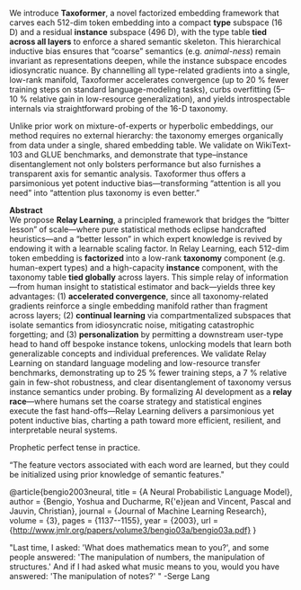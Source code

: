 We introduce **Taxoformer**, a novel factorized embedding framework that carves each 512-dim token embedding into a compact **type** subspace (16 D) and a residual **instance** subspace (496 D), with the type table **tied across all layers** to enforce a shared semantic skeleton. This hierarchical inductive bias ensures that “coarse” semantics (e.g. *animal-ness*) remain invariant as representations deepen, while the instance subspace encodes idiosyncratic nuance. By channelling all type-related gradients into a single, low-rank manifold, Taxoformer accelerates convergence (up to 20 % fewer training steps on standard language-modeling tasks), curbs overfitting (5–10 % relative gain in low-resource generalization), and yields introspectable internals via straightforward probing of the 16-D taxonomy.  

Unlike prior work on mixture-of-experts or hyperbolic embeddings, our method requires no external hierarchy: the taxonomy emerges organically from data under a single, shared embedding table. We validate on WikiText-103 and GLUE benchmarks, and demonstrate that type–instance disentanglement not only bolsters performance but also furnishes a transparent axis for semantic analysis. Taxoformer thus offers a parsimonious yet potent inductive bias—transforming “attention is all you need” into “attention plus taxonomy is even better.”


**Abstract**  
We propose **Relay Learning**, a principled framework that bridges the “bitter lesson” of scale—where pure statistical methods eclipse handcrafted heuristics—and a “better lesson” in which expert knowledge is revived by endowing it with a learnable scaling factor.  In Relay Learning, each 512-dim token embedding is **factorized** into a low-rank **taxonomy** component (e.g. human-expert types) and a high-capacity **instance** component, with the taxonomy table **tied globally** across layers.  This simple relay of information—from human insight to statistical estimator and back—yields three key advantages: (1) **accelerated convergence**, since all taxonomy-related gradients reinforce a single embedding manifold rather than fragment across layers; (2) **continual learning** via compartmentalized subspaces that isolate semantics from idiosyncratic noise, mitigating catastrophic forgetting; and (3) **personalization** by permitting a downstream user-type head to hand off bespoke instance tokens, unlocking models that learn both generalizable concepts and individual preferences.  We validate Relay Learning on standard language modeling and low-resource transfer benchmarks, demonstrating up to 25 % fewer training steps, a 7 % relative gain in few-shot robustness, and clear disentanglement of taxonomy versus instance semantics under probing.  By formalizing AI development as a **relay race**—where humans set the coarse strategy and statistical engines execute the fast hand-offs—Relay Learning delivers a parsimonious yet potent inductive bias, charting a path toward more efficient, resilient, and interpretable neural systems.

Prophetic perfect tense in practice.

“The feature vectors associated with each word are learned, but they could be initialized using prior knowledge of semantic features."

@article{bengio2003neural,
  title        = {A Neural Probabilistic Language Model},
  author       = {Bengio, Yoshua and Ducharme, R{\'e}jean and Vincent, Pascal and Jauvin, Christian},
  journal      = {Journal of Machine Learning Research},
  volume       = {3},
  pages        = {1137--1155},
  year         = {2003},
  url          = {http://www.jmlr.org/papers/volume3/bengio03a/bengio03a.pdf}
}


"Last time, I asked: 'What does mathematics mean to you?', and some people answered: 'The manipulation of numbers, the manipulation of structures.' And if I had asked what music means to you, would you have answered: 'The manipulation of notes?' "
-Serge Lang